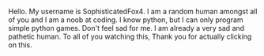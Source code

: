 Hello. My username is SophisticatedFox4. I am a random human amongst all of you and I am a noob at coding. I know python, but I can only program simple python games. Don't feel sad for me. I am already a very sad and pathetic human. To all of you watching this, Thank you for actually clicking on this.
